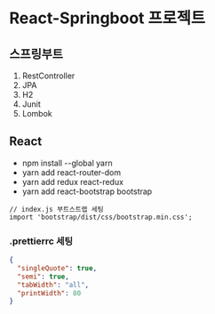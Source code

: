 # React-Springboot 프로젝트

## 스프링부트

1. RestController
2. JPA
3. H2
4. Junit
5. Lombok

## React
- npm install --global yarn
- yarn add react-router-dom
- yarn add redux react-redux
- yarn add react-bootstrap bootstrap
```text
// index.js 부트스트랩 세팅
import 'bootstrap/dist/css/bootstrap.min.css';
```

###  .prettierrc 세팅
```json
{
  "singleQuote": true,
  "semi": true,
  "tabWidth": "all",
  "printWidth": 80
}
```


